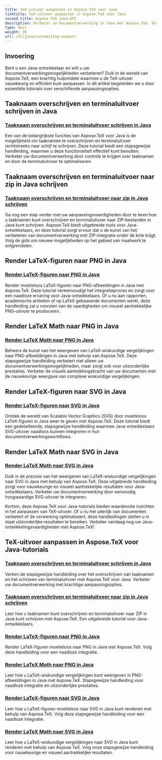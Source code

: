 ```yaml
---
title: TeX-uitvoer aanpassen in Aspose.TeX voor Java
linktitle: TeX-uitvoer aanpassen in Aspose.TeX voor Java
second_title: Aspose.TeX Java-API
description: Verbeter uw documentverwerking in Java met Aspose.TeX. Ontdek handleidingen over het overschrijven van taaknamen, het schrijven van terminaluitvoer en het naadloos weergeven van LaTeX-figuren en wiskunde naar PNG/SVG.
type: docs
weight: 26
url: /nl/java/customizing-output/
---
```

## Invoering

Bent u een Java-ontwikkelaar en wilt u uw documentverwerkingsmogelijkheden verbeteren? Duik in de wereld van Aspose.TeX, een krachtig hulpmiddel waarmee u de TeX-uitvoer nauwkeurig en efficiënt kunt aanpassen. In dit artikel begeleiden we u door essentiële tutorials over verschillende aanpassingsopties.

## Taaknaam overschrijven en terminaluitvoer schrijven in Java

### [Taaknaam overschrijven en terminaluitvoer schrijven in Java](./override-job-name-disk/)

Een van de belangrijkste functies van Aspose.TeX voor Java is de mogelijkheid om taaknamen te overschrijven en terminaluitvoer rechtstreeks naar schijf te schrijven. Deze tutorial biedt een stapsgewijze handleiding, waarmee u deze functionaliteit effectief kunt benutten. Verbeter uw documentverwerking door controle te krijgen over taaknamen en door de terminaluitvoer te optimaliseren.

## Taaknaam overschrijven en terminaluitvoer naar zip in Java schrijven

### [Taaknaam overschrijven en terminaluitvoer naar zip in Java schrijven](./override-job-name-zip/)

Ga nog een stap verder met uw aanpassingsvaardigheden door te leren hoe u taaknamen kunt overschrijven en terminaluitvoer naar ZIP-bestanden in Java kunt schrijven. Aspose.TeX biedt uitgebreide tools voor Java-ontwikkelaars, en deze tutorial zorgt ervoor dat u de kunst van het verbeteren van documentverwerking met ZIP-integratie onder de knie krijgt. Volg de gids om nieuwe mogelijkheden op het gebied van maatwerk te ontgrendelen.

## Render LaTeX-figuren naar PNG in Java

### [Render LaTeX-figuren naar PNG in Java](./render-lafigures-png/)

Render moeiteloos LaTeX-figuren naar PNG-afbeeldingen in Java met Aspose.TeX. Deze tutorial vereenvoudigt het integratieproces en zorgt voor een naadloze ervaring voor Java-ontwikkelaars. Of u nu aan rapporten, academische artikelen of op LaTeX gebaseerde documenten werkt, deze handleiding zal u voorzien van de vaardigheden om visueel aantrekkelijke PNG-uitvoer te produceren.

## Render LaTeX Math naar PNG in Java

### [Render LaTeX Math naar PNG in Java](./render-lamath-png/)

Beheers de kunst van het weergeven van LaTeX-wiskundige vergelijkingen naar PNG-afbeeldingen in Java met behulp van Aspose.TeX. Deze stapsgewijze handleiding verbetert niet alleen uw documentverwerkingsmogelijkheden, maar zorgt ook voor uitzonderlijke prestaties. Verbeter de visuele aantrekkingskracht van uw documenten met de nauwkeurige weergave van complexe wiskundige vergelijkingen.

## Render LaTeX-figuren naar SVG in Java

### [Render LaTeX-figuren naar SVG in Java](./render-lafigures-svg/)

Ontdek de wereld van Scalable Vector Graphics (SVG) door moeiteloos LaTeX-figuren in Java weer te geven met Aspose.TeX. Deze tutorial biedt een gedetailleerde, stapsgewijze handleiding waarmee Java-ontwikkelaars SVG-uitvoer naadloos kunnen integreren in hun documentverwerkingsworkflows.

## Render LaTeX Math naar SVG in Java

### [Render LaTeX Math naar SVG in Java](./render-lamath-svg/)

Duik in de precisie van het weergeven van LaTeX-wiskundige vergelijkingen naar SVG in Java met behulp van Aspose.TeX. Deze uitgebreide handleiding zorgt voor nauwkeurige en visueel aantrekkelijke resultaten voor Java-ontwikkelaars. Verbeter uw documentverwerking door eenvoudig hoogwaardige SVG-uitvoer te integreren.

Kortom, deze Aspose.TeX voor Java-tutorials bieden waardevolle inzichten in het aanpassen van TeX-uitvoer. Of u nu het uiterlijk van documenten verbetert of de verwerking optimaliseert, deze handleidingen stellen u in staat uitzonderlijke resultaten te bereiken. Verbeter vandaag nog uw Java-ontwikkelingsvaardigheden met Aspose.TeX!
## TeX-uitvoer aanpassen in Aspose.TeX voor Java-tutorials
### [Taaknaam overschrijven en terminaluitvoer schrijven in Java](./override-job-name-disk/)
Verken de stapsgewijze handleiding over het overschrijven van taaknamen en het schrijven van terminaluitvoer met Aspose.TeX voor Java. Verbeter uw documentverwerking met krachtige aanpassingsopties.
### [Taaknaam overschrijven en terminaluitvoer naar zip in Java schrijven](./override-job-name-zip/)
Leer hoe u taaknamen kunt overschrijven en terminaluitvoer naar ZIP in Java kunt schrijven met Aspose.TeX. Een uitgebreide tutorial voor Java-ontwikkelaars.
### [Render LaTeX-figuren naar PNG in Java](./render-lafigures-png/)
Render LaTeX-figuren moeiteloos naar PNG in Java met Aspose.TeX. Volg deze handleiding voor een naadloze integratie.
### [Render LaTeX Math naar PNG in Java](./render-lamath-png/)
Leer hoe u LaTeX-wiskundige vergelijkingen kunt weergeven in PNG-afbeeldingen in Java met Aspose.TeX. Stapsgewijze handleiding voor naadloze integratie en uitzonderlijke prestaties.
### [Render LaTeX-figuren naar SVG in Java](./render-lafigures-svg/)
Leer hoe u LaTeX-figuren moeiteloos naar SVG in Java kunt renderen met behulp van Aspose.TeX. Volg deze stapsgewijze handleiding voor een naadloze integratie.
### [Render LaTeX Math naar SVG in Java](./render-lamath-svg/)
Leer hoe u LaTeX-wiskundige vergelijkingen naar SVG in Java kunt renderen met behulp van Aspose.TeX. Volg onze stapsgewijze handleiding voor nauwkeurige en visueel aantrekkelijke resultaten.